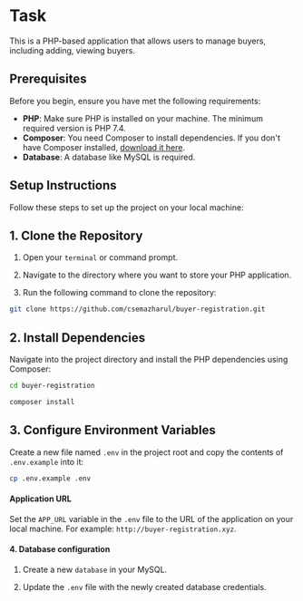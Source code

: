 # Task

This is a PHP-based application that allows users to manage buyers, including adding, viewing buyers.

## Prerequisites

Before you begin, ensure you have met the following requirements:

- **PHP**: Make sure PHP is installed on your machine. The minimum required version is PHP 7.4.
- **Composer**: You need Composer to install dependencies. If you don't have Composer installed, [download it here](https://getcomposer.org/).
- **Database**: A database like MySQL is required.

## Setup Instructions

Follow these steps to set up the project on your local machine:

## 1. Clone the Repository

1. Open your `terminal` or command prompt.

2. Navigate to the directory where you want to store your PHP application.

3. Run the following command to clone the repository:

```bash
git clone https://github.com/csemazharul/buyer-registration.git
```

## 2. Install Dependencies

Navigate into the project directory and install the PHP dependencies using Composer:

```bash
cd buyer-registration
```

```bash
composer install
```

## 3. Configure Environment Variables

Create a new file named `.env` in the project root and copy the contents of `.env.example` into it:

```bash
cp .env.example .env
```

#### Application URL

Set the `APP_URL` variable in the `.env` file to the URL of the application on your local machine. For example: ``http://buyer-registration.xyz``.


#### 4. Database configuration

1. Create a new `database` in your MySQL.

2. Update the `.env` file with the newly created database credentials.








